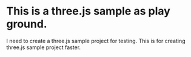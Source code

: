 # This is a three.js sample as play ground.

I need to create a three.js sample project for testing.
This is for creating three.js sample project faster.
